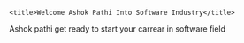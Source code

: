 <!DOCTYPE html>
<html lang="en">
<head>
    
    <title>Welcome Ashok Pathi Into Software Industry</title>
</head>
<body>
    <p>Ashok pathi get ready to start your carrear in  software field</p>
</body>
</html>
